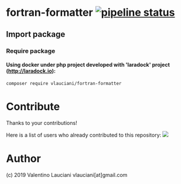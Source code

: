 # fortran-formatter [![pipeline status](https://gitlab.rm.ingv.it/caravel/php-pkg/fortran-formatter/badges/main/pipeline.svg)](https://gitlab.rm.ingv.it/caravel/php-pkg/fortran-formatter/-/commits/main)

## Import package

### Require package
#### Using docker under php project developed with 'laradock' project (http://laradock.io):
```
composer require vlauciani/fortran-formatter
```

# Contribute
Thanks to your contributions!

Here is a list of users who already contributed to this repository:
<a href="https://github.com/vlauciani/fortran-formatter/graphs/contributors">
  <img src="https://contrib.rocks/image?repo=vlauciani/fortran-formatter" />
</a>

# Author
(c) 2019 Valentino Lauciani vlauciani[at]gmail.com

